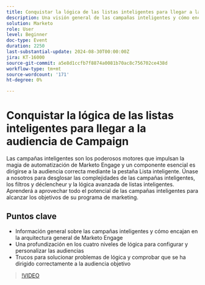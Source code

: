```yaml
---
title: Conquistar la lógica de las listas inteligentes para llegar a la audiencia de Campaign
description: Una visión general de las campañas inteligentes y cómo encajan en la arquitectura general de Marketo Engage Una profundización en los cuatro niveles de  para configurar y personalizar las audiencias Trucos para solucionar problemas de lógica y comprobar que se ha dirigido correctamente a la audiencia objetivo
solution: Marketo
role: User
level: Beginner
doc-type: Event
duration: 2250
last-substantial-update: 2024-08-30T00:00:00Z
jira: KT-16000
source-git-commit: a5e8d1ccfb7f8874a0081b70ac8c756702ce438d
workflow-type: tm+mt
source-wordcount: '171'
ht-degree: 0%

---
```



# Conquistar la lógica de las listas inteligentes para llegar a la audiencia de Campaign

Las campañas inteligentes son los poderosos motores que impulsan la magia de automatización de Marketo Engage y un componente esencial es dirigirse a la audiencia correcta mediante la pestaña Lista inteligente. Únase a nosotros para desglosar las complejidades de las campañas inteligentes, los filtros y déclencheur y la lógica avanzada de listas inteligentes. Aprenderá a aprovechar todo el potencial de las campañas inteligentes para alcanzar los objetivos de su programa de marketing.

## Puntos clave

* Información general sobre las campañas inteligentes y cómo encajan en la arquitectura general de Marketo Engage
* Una profundización en los cuatro niveles de lógica para configurar y personalizar las audiencias
* Trucos para solucionar problemas de lógica y comprobar que se ha dirigido correctamente a la audiencia objetivo

>[!VIDEO](https://video.tv.adobe.com/v/3432943/?learn=on)
